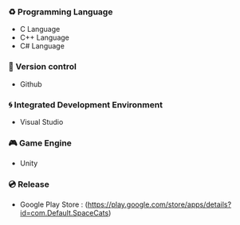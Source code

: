 ### ♻️ Programming Language

- C Language 
- C++ Language 
- C# Language 

### 💱 Version control

- Github 

### 🌀 Integrated Development Environment

- Visual Studio 

### 🎮 Game Engine

- Unity 

### 💿 Release

- Google Play Store : (https://play.google.com/store/apps/details?id=com.Default.SpaceCats) 

